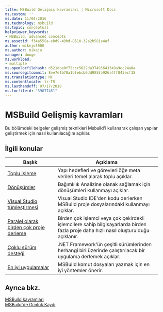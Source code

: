 ```yaml
---
title: MSBuild Gelişmiş kavramları | Microsoft Docs
ms.custom: ''
ms.date: 11/04/2016
ms.technology: msbuild
ms.topic: conceptual
helpviewer_keywords:
- MSBuild, advanced concepts
ms.assetid: f34a558a-ebd9-49bd-8510-32a2b581a4af
author: mikejo5000
ms.author: mikejo
manager: douge
ms.workload:
- multiple
ms.openlocfilehash: d521dbe0f72ccc5622da37495641349a9ec24a8a
ms.sourcegitcommit: 8ee7efb70a1bfebcb6dd9855b926a4ff043ecf35
ms.translationtype: MT
ms.contentlocale: tr-TR
ms.lasthandoff: 07/17/2018
ms.locfileid: "39077461"
---
```

# <a name="msbuild-advanced-concepts"></a>MSBuild Gelişmiş kavramları
Bu bölümdeki belgeler gelişmiş teknikleri Msbuild'i kullanarak çalışan yapılar geliştirmek için nasıl kullanılacağını açıklar.  
  
## <a name="related-topics"></a>İlgili konular  
  
|Başlık|Açıklama|  
|-----------|-----------------|  
|[Toplu işleme](../msbuild/msbuild-batching.md)|Yapı hedefleri ve görevleri öğe meta verileri temel alarak toplu açıklar.|  
|[Dönüşümler](../msbuild/msbuild-transforms.md)|Bağımlılık Analizine olanak sağlamak için dönüşümleri kullanmayı açıklar.|  
|[Visual Studio tümleştirmesi](../msbuild/visual-studio-integration-msbuild.md)|Visual Studio IDE'den kodu derlerken MSBuild proje dosyalarındaki kullanmayı açıklar.|  
|[Paralel olarak birden çok proje derleme](../msbuild/building-multiple-projects-in-parallel-with-msbuild.md)|Birden çok işlemci veya çok çekirdekli işlemcilere sahip bilgisayarlarda birden fazla proje daha hızlı nasıl oluşturulduğu açıklanır.|  
|[Çoklu sürüm desteği](../msbuild/msbuild-multitargeting-overview.md)|.NET Framework'ün çeşitli sürümlerinden herhangi biri üzerinde çalıştırılacak bir uygulama derlemek açıklar.|  
|[En iyi uygulamalar](../msbuild/msbuild-best-practices.md)|MSBuild komut dosyaları yazmak için en iyi yöntemler önerir.|  
  
## <a name="see-also"></a>Ayrıca bkz.  
 [MSBuild kavramları](../msbuild/msbuild-concepts.md)   
 [MSBuild'de Günlük Kaydı](../msbuild/logging-in-msbuild.md)